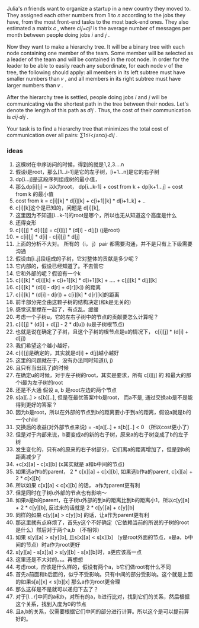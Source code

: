 Julia's 𝑛
 friends want to organize a startup in a new country they moved to. They assigned each other numbers from 1 to 𝑛
 according to the jobs they have, from the most front-end tasks to the most back-end ones. They also estimated a matrix 𝑐
, where 𝑐𝑖𝑗=𝑐𝑗𝑖
 is the average number of messages per month between people doing jobs 𝑖
 and 𝑗
.

Now they want to make a hierarchy tree. It will be a binary tree with each node containing one member of the team. Some member will be selected as a leader of the team and will be contained in the root node. In order for the leader to be able to easily reach any subordinate, for each node 𝑣
 of the tree, the following should apply: all members in its left subtree must have smaller numbers than 𝑣
, and all members in its right subtree must have larger numbers than 𝑣
.

After the hierarchy tree is settled, people doing jobs 𝑖
 and 𝑗
 will be communicating via the shortest path in the tree between their nodes. Let's denote the length of this path as 𝑑𝑖𝑗
. Thus, the cost of their communication is 𝑐𝑖𝑗⋅𝑑𝑖𝑗
.

Your task is to find a hierarchy tree that minimizes the total cost of communication over all pairs: ∑1≤𝑖<𝑗≤𝑛𝑐𝑖𝑗⋅𝑑𝑖𝑗
.

### ideas
1. 这棵树在中序访问的时候，得到的就是1,2,3....n 
2. 假设i是root，那么[1...i-1]是它的左子树，[i+1...n]是它的右子树
3. dp[i...j]是这段序列组成树的最小值，
4. 那么dp[i][j] = 以k为root， dp[i...k-1] + cost from k + dp[k+1...j] + cost from k 的最小值
5. cost from k = c[i][k] * d[i][k] + c[i+1][k] * d[i+1..k] + ..
6.   c[i][k]这个是已知的，问题是 d[i][k], 
7. 这里因为不知道[i...k-1]的root是哪个，所以也无从知道这个高度是什么
8. 还得变形
9. c[i][j] * d[i][j] = c[i][j] * (d[i] - d[j]) (j是root)
10. = c[i][j] * d[i] - c[i][j] * d[j]
11. 上面的分析不大对。 所有的（i， j）pair 都需要沟通，并不是只有上下级需要沟通
12. 假设由[i..j]段组成的子树，它对整体的贡献是多少呢？
13. 它内部的，假设已经知道了。不去管它
14. 它和外部的呢？假设有一个k
15. c[i][k] * d[i][k] + c[i+1][k] * d[i+1][k] + .... + c[j][k] * d[j][k]
16. c[i][k] * (d[i] - d[r] + d[r][k]) 的距离
17. c[i][k] * (d[i] - d[r]) + c[i][k] * d[r][k]的距离
18. 前半部分完全由这颗子树的结构决定(和k是无关的)
19. 感觉这里搅在一起了，有点乱。缓缓
20. 考虑一个子树u，它的左右子树中的节点的贡献要怎么计算呢？
21. c[i][j] * (d[i] + d[j] - 2 * d[u]) (u是子树根节点)
22. 也就是说在确定了子树，且这个子树的根节点是u的情况下， c[i][j] * (d[i] + d[j]) 
23. 我们希望这个越小越好，
24. c[i][j]是确定的，其实就是d[i] + d[j]越小越好
25. 这里的问题就在于，没有办法同时知道(i, j)
26. 且只有当出现了j的时候
27. 在确定u的时候，对于左子树的root，其实是要求，所有 c[i][j] 的 和最大的那个i最为左子树的root
28. 还是不大通 假设 a, b 是root左边的两个节点
29. s[a][..] > s[b][..], 但是在最优答案中b是root， 而a不是, 通过交换ab是不是能得到更好的答案？
30. 因为b是root，所以在外部的节点到b的距离要小于到a的距离，假设a就是b的一个child
31. 交换后的收益(对外部节点来说) = -s[a][..] + s[b][..] < 0 （所以cost更小了）
32.  但是对于内部来说，b要变成a的新的右子树，原来a的右子树变成了b的左子树
33.  发生变化的，只有a的原来的右子树部分，它们离a的距离增加了，但是到b的距离减少了
34.  +c[x][a] - c[x][b] (x其实就是 a和b中间的节点)
35.   如果选a作b的parent， 2 * c[x][a] + c[x][b], 如果选b作a的parent, c[x][a] + 2 * c[x][b]
36.   所以如果 c[x][a] < c[x][b] 的话， a作为parent更有利
37.   但是同时在子树u外部的节点也有影响～
38. 如果a是b的parent，在子树u外部的到a的距离比到b的距离小1，所以c[y][a] + 2 * c[y][b], 反过来的话就是 2 * c[y][a] + c[y][b]
39. 同样的如果 c[y][a] > c[y][b] 的话，让a作为parent更有利
40. 那这里就有点麻烦了，首先y这个不好确定（它依赖当前的所说的子树的root是什么）然后对于两个a,b （不相邻)
41. 如果 s[y][a] > s[y][b], 且s[x][a] < s[x][b] （y是root外面的节点，x是a，b中间的节点）时a作为root更好
42. s[y][a] - s[x][a] > s[y][b] - s[x][b]时，a更应该高一点
43. 这里还是不大对的。。。再想想
44. 考虑root，应该是什么样的，假设有两个a，b它们做root有什么不同
45. 首先a前面和b后面的，似乎不受影响。只有中间的部分受影响。这个就是上面的如果s[a][x] < s[b][x] 那么a作为root更合理
46. 那么这样是不是就可以递归下去了？
47. 对于[l...r]中间的a和b，对所有的a，b进行比对，找到它们的关系，然后根据这个关系，找到入度为0的节点
48. 且a,b的关系，仅需要根据它们中间的部分进行计算。所以这个是可以提前算好的。